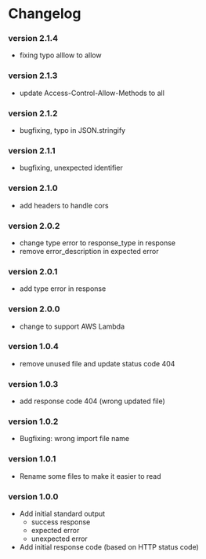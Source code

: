 # Changelog

### version 2.1.4
- fixing typo alllow to allow

### version 2.1.3
- update Access-Control-Allow-Methods to all

### version 2.1.2
- bugfixing, typo in JSON.stringify

### version 2.1.1
- bugfixing, unexpected identifier

### version 2.1.0
- add headers to handle cors

### version 2.0.2
- change type error to response_type in response
- remove error_description in expected error

### version 2.0.1
- add type error in response

### version 2.0.0
- change to support AWS Lambda

### version 1.0.4
- remove unused file and update status code 404

### version 1.0.3
- add response code 404 (wrong updated file)

### version 1.0.2
- Bugfixing: wrong import file name

### version 1.0.1
- Rename some files to make it easier to read

### version 1.0.0
- Add initial standard output
  - success response
  - expected error
  - unexpected error
- Add initial response code (based on HTTP status code)

